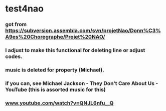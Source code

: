 # test4nao
### got from https://subversion.assembla.com/svn/projetNao/Donn%C3%A9es%20Choregraphe/Projet%20NAO/
### I adjust to make this functional for deleting line or adjust codes.
### music is deleted for property (Michael).
### if you can, see Michael Jackson - They Don't Care About Us - YouTube (this is assorted music for this)
###   www.youtube.com/watch?v=QNJL6nfu__Q
